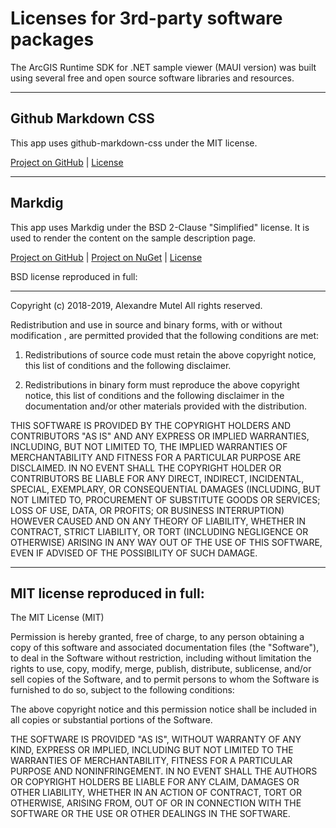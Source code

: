 ﻿# Licenses for 3rd-party software packages

The ArcGIS Runtime SDK for .NET sample viewer (MAUI version) was built using several free and open source software libraries and resources. 

----

## Github Markdown CSS

This app uses github-markdown-css under the MIT license.

[Project on GitHub](https://github.com/sindresorhus/github-markdown-css) | [License](https://github.com/sindresorhus/github-markdown-css/blob/gh-pages/license)

----

## Markdig

This app uses Markdig under the BSD 2-Clause "Simplified" license. It is used to render the content on the sample description page.

[Project on GitHub](https://github.com/xoofx/markdig) | [Project on NuGet](https://www.nuget.org/packages/Markdig/) | [License](https://github.com/xoofx/markdig/blob/master/license.txt)

BSD license reproduced in full:

----

Copyright (c) 2018-2019, Alexandre Mutel
All rights reserved.

Redistribution and use in source and binary forms, with or without modification
, are permitted provided that the following conditions are met:

1. Redistributions of source code must retain the above copyright notice, this
   list of conditions and the following disclaimer.

2. Redistributions in binary form must reproduce the above copyright notice,
   this list of conditions and the following disclaimer in the documentation
   and/or other materials provided with the distribution.

THIS SOFTWARE IS PROVIDED BY THE COPYRIGHT HOLDERS AND CONTRIBUTORS "AS IS" AND
ANY EXPRESS OR IMPLIED WARRANTIES, INCLUDING, BUT NOT LIMITED TO, THE IMPLIED
WARRANTIES OF MERCHANTABILITY AND FITNESS FOR A PARTICULAR PURPOSE ARE
DISCLAIMED. IN NO EVENT SHALL THE COPYRIGHT HOLDER OR CONTRIBUTORS BE LIABLE
FOR ANY DIRECT, INDIRECT, INCIDENTAL, SPECIAL, EXEMPLARY, OR CONSEQUENTIAL
DAMAGES (INCLUDING, BUT NOT LIMITED TO, PROCUREMENT OF SUBSTITUTE GOODS OR
SERVICES; LOSS OF USE, DATA, OR PROFITS; OR BUSINESS INTERRUPTION) HOWEVER
CAUSED AND ON ANY THEORY OF LIABILITY, WHETHER IN CONTRACT, STRICT LIABILITY,
OR TORT (INCLUDING NEGLIGENCE OR OTHERWISE) ARISING IN ANY WAY OUT OF THE USE
OF THIS SOFTWARE, EVEN IF ADVISED OF THE POSSIBILITY OF SUCH DAMAGE.

----

## MIT license reproduced in full:

The MIT License (MIT)

Permission is hereby granted, free of charge, to any person obtaining a copy
of this software and associated documentation files (the "Software"), to deal
in the Software without restriction, including without limitation the rights
to use, copy, modify, merge, publish, distribute, sublicense, and/or sell
copies of the Software, and to permit persons to whom the Software is
furnished to do so, subject to the following conditions:

The above copyright notice and this permission notice shall be included in all
copies or substantial portions of the Software.

THE SOFTWARE IS PROVIDED "AS IS", WITHOUT WARRANTY OF ANY KIND, EXPRESS OR
IMPLIED, INCLUDING BUT NOT LIMITED TO THE WARRANTIES OF MERCHANTABILITY,
FITNESS FOR A PARTICULAR PURPOSE AND NONINFRINGEMENT. IN NO EVENT SHALL THE
AUTHORS OR COPYRIGHT HOLDERS BE LIABLE FOR ANY CLAIM, DAMAGES OR OTHER
LIABILITY, WHETHER IN AN ACTION OF CONTRACT, TORT OR OTHERWISE, ARISING FROM,
OUT OF OR IN CONNECTION WITH THE SOFTWARE OR THE USE OR OTHER DEALINGS IN THE
SOFTWARE.